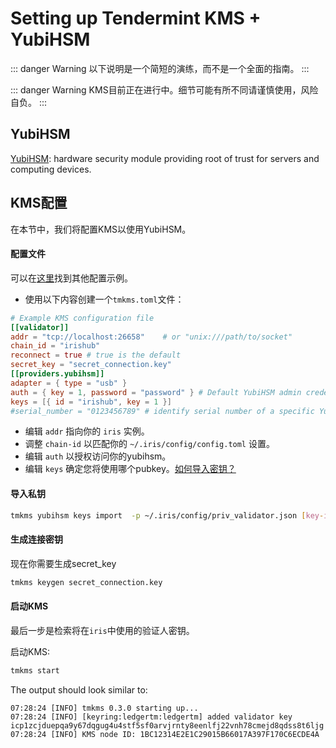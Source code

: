 # Setting up Tendermint KMS + YubiHSM

::: danger Warning
以下说明是一个简短的演练，而不是一个全面的指南。
:::

::: danger Warning
KMS目前正在进行中。细节可能有所不同请谨慎使用，风险自负。
:::

## YubiHSM
[YubiHSM](https://www.yubico.com/products/yubihsm/): hardware security module providing root of trust for servers and computing devices.

## KMS配置

在本节中，我们将配置KMS以使用YubiHSM。

#### 配置文件

可以在[这里](https://github.com/irisnet/kms/blob/master/tmkms.toml.example)找到其他配置示例。

- 使用以下内容创建一个`tmkms.toml`文件：

```toml
# Example KMS configuration file
[[validator]]
addr = "tcp://localhost:26658"    # or "unix:///path/to/socket"
chain_id = "irishub"
reconnect = true # true is the default
secret_key = "secret_connection.key"
[[providers.yubihsm]]
adapter = { type = "usb" }
auth = { key = 1, password = "password" } # Default YubiHSM admin credentials. Change ASAP!
keys = [{ id = "irishub", key = 1 }]
#serial_number = "0123456789" # identify serial number of a specific YubiHSM to connect to
```

- 编辑 `addr` 指向你的 `iris` 实例。
- 调整 `chain-id` 以匹配你的 `~/.iris/config/config.toml` 设置。
- 编辑 `auth` 以授权访问你的yubihsm。
- 编辑 `keys` 确定您将使用哪个pubkey。[如何导入密钥？](#导入私钥)

#### 导入私钥

```bash
tmkms yubihsm keys import  -p ~/.iris/config/priv_validator.json [key-id]
```

#### 生成连接密钥

现在你需要生成secret_key

```bash
tmkms keygen secret_connection.key
```

#### 启动KMS

最后一步是检索将在`iris`中使用的验证人密钥。

启动KMS:

```bash
tmkms start
```

The output should look similar to:

```text
07:28:24 [INFO] tmkms 0.3.0 starting up...
07:28:24 [INFO] [keyring:ledgertm:ledgertm] added validator key icp1zcjduepqa9y67dqgug4u4stf5sf0arvjrnty8eenlfj22vnh78cmejd8qdss8t6ljg
07:28:24 [INFO] KMS node ID: 1BC12314E2E1C29015B66017A397F170C6ECDE4A
```